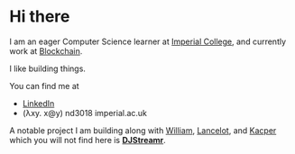 # Hi there

I am an eager Computer Science learner at [Imperial College](https://www.imperial.ac.uk/computing), and currently work at [Blockchain](https://www.blockchain.com/).

I like building things.

You can find me at
- [LinkedIn](https://www.linkedin.com/in/ndcotta/)
- (λxy. x@y) nd3018 imperial.ac.uk

A notable project I am building along with [William](https://github.com/williamprofit), [Lancelot](https://github.com/lancelotblanchard), and [Kacper](https://github.com/KacperKazan) which you will not find here is [**DJStreamr**](https://djstreamr.com).
